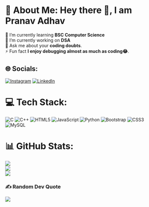 # 💫 About Me: **Hey there 👋, I am Pranav Adhav**
🌱 I’m currently learning **BSC Computer Science**<br>🔭 I’m currently working on **DSA**<br>💬 Ask me about your **coding doubts**.<br>⚡ Fun fact **I enjoy debugging almost as much as coding😂**.

## 🌐 Socials:
[![Instagram](https://img.shields.io/badge/Instagram-%23E4405F.svg?logo=Instagram&logoColor=white)](https://instagram.com//its_pranav064/#) [![LinkedIn](https://img.shields.io/badge/LinkedIn-%230077B5.svg?logo=linkedin&logoColor=white)](https://www.linkedin.com/in/pranav-adhav-5538372a0/) 

# 💻 Tech Stack:
![C](https://img.shields.io/badge/c-%2300599C.svg?style=for-the-badge&logo=c&logoColor=white) ![C++](https://img.shields.io/badge/c++-%2300599C.svg?style=for-the-badge&logo=c%2B%2B&logoColor=white) ![HTML5](https://img.shields.io/badge/html5-%23E34F26.svg?style=for-the-badge&logo=html5&logoColor=white) ![JavaScript](https://img.shields.io/badge/javascript-%23323330.svg?style=for-the-badge&logo=javascript&logoColor=%23F7DF1E) ![Python](https://img.shields.io/badge/python-3670A0?style=for-the-badge&logo=python&logoColor=ffdd54) ![Bootstrap](https://img.shields.io/badge/bootstrap-%238511FA.svg?style=for-the-badge&logo=bootstrap&logoColor=white) ![CSS3](https://img.shields.io/badge/css3-%231572B6.svg?style=for-the-badge&logo=css3&logoColor=white) ![MySQL](https://img.shields.io/badge/mysql-4479A1.svg?style=for-the-badge&logo=mysql&logoColor=white)
# 📊 GitHub Stats:
![](https://github-readme-stats.vercel.app/api?username=Adhavpranav&theme=neon&hide_border=false&include_all_commits=false&count_private=false)<br/>
![](https://github-readme-streak-stats.herokuapp.com/?user=Adhavpranav&theme=neon&hide_border=false)<br/>
![](https://github-readme-stats.vercel.app/api/top-langs/?username=Adhavpranav&theme=neon&hide_border=false&include_all_commits=false&count_private=false&layout=compact)

### ✍️ Random Dev Quote
![](https://quotes-github-readme.vercel.app/api?type=horizontal&theme=radical)

